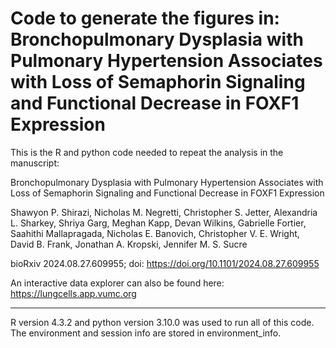 # Code to generate the figures in: Bronchopulmonary Dysplasia with Pulmonary Hypertension Associates with Loss of Semaphorin Signaling and Functional Decrease in FOXF1 Expression 

This is the R and python code needed to repeat the analysis in the manuscript:

Bronchopulmonary Dysplasia with Pulmonary Hypertension Associates with Loss of Semaphorin Signaling and Functional Decrease in FOXF1 Expression 

Shawyon P. Shirazi, Nicholas M. Negretti, Christopher S. Jetter, Alexandria L. Sharkey, Shriya Garg, Meghan Kapp, Devan Wilkins, Gabrielle Fortier, Saahithi Mallapragada, Nicholas E. Banovich, Christopher V. E. Wright, David B. Frank, Jonathan A. Kropski, Jennifer M. S. Sucre

bioRxiv 2024.08.27.609955; doi: https://doi.org/10.1101/2024.08.27.609955

An interactive data explorer can also be found here: https://lungcells.app.vumc.org

-----

R version 4.3.2 and python version 3.10.0 was used to run all of this code. The environment and session info are stored in environment_info.
